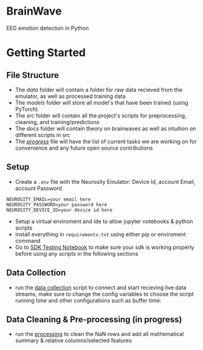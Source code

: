 # BrainWave
EEG emotion detection in Python

# Getting Started
## File Structure
- The *data* folder will contain a folder for raw data recieved from the emulator, as well as processed training data
- The *models* folder will store all model's that have been trained (using PyTorch)
- The *src* folder will contain all the project's scripts for preprocessing, cleaning, and training/predictions
- The *docs* folder will contain theory on brainwaves as well as intuition on different scripts in src
- The *[progress](progress.md)* file will have the list of current tasks we are working on for convenience and any future open source contributions
## Setup
- Create a `.env` file with the Neurosity Emulator: Device Id, account Email, account Password
```
NEUROSITY_EMAIL=your email here
NEUROSITY_PASSWORD=your password here
NEUROSITY_DEVICE_ID=your device id here
```
- Setup a virtual enviroment and ide to allow jupyter notebooks & python scripts
- install everything in `requirements.txt` using either pip or enviroment command
- Go to [SDK Testing Notebook](src/python/notebooks/SDKtest.ipynb) to make sure your sdk is working properly before using any scripts in the following sections
## Data Collection
- run the [data collection](src/python/scripts/data_collection.py) script to connect and start recieving live data streams, make sure to change the config variables to choose the script running time and other configurations such as buffer time:
## Data Cleaning & Pre-processing (in progress)
- run the [processing](src/python/scripts/pre-processing.py) to clean the NaN rows and add all mathematical summary & relative columns/selected features
